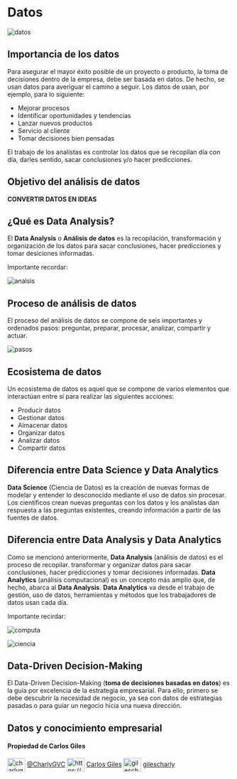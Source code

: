 # Datos

![datos](https://user-images.githubusercontent.com/92232878/177815373-ffc98ace-c5b0-497a-aed9-38bac1831ef2.jpg)

## Importancia de los datos

Para asegurar el mayor éxito posible de un proyecto o producto, la toma de decisiones dentro de la empresa, debe ser basada en datos. De hecho, se usan datos para averiguar el camino a seguir.
Los datos  de usan, por ejemplo, para lo siguiente:

* Mejorar procesos
* Identificar oportunidades y tendencias
* Lanzar nuevos productos
* Servicio al cliente
* Tomar decisiones bien pensadas

El trabajo de los analistas es controlar los datos que se recopilan día con día, darles sentido, sacar conclusiones y/o hacer predicciones.

## Objetivo del análisis de datos

**CONVERTIR DATOS EN IDEAS**

## ¿Qué es **Data Analysis**?

El **Data Analysis** o **Análisis de datos** es la recopilación, transformación y organización de los datos para sacar conclusiones, hacer predicciones y tomar desiciones informadas.

Importante recordar:

![analsis](https://user-images.githubusercontent.com/92232878/177827628-170e62dc-e0e1-499e-a893-277e1a25aabb.png)

## Proceso de análisis de datos

El proceso del análisis de datos se compone de seis importantes y ordenados pasos: preguntar, preparar, procesar, analizar, compartir y actuar.

![pasos](https://user-images.githubusercontent.com/92232878/177831884-99f14c9c-7f5c-4498-b45a-df0af177c4ec.png)

## Ecosistema de datos

Un ecosistema de datos es aquel que se compone de varios elementos que interactúan entre sí para realizar las siguientes acciones:

* Producir datos
* Gestionar datos
* Almacenar datos
* Organizar datos
* Analizar datos
* Compartir datos

## Diferencia entre **Data Science** y **Data Analytics**

**Data Science** (Ciencia de Datos) es la creación de nuevas formas de modelar y entender lo desconocido mediante el uso de datos sin procesar. Los científicos crean nuevas preguntas con los datos y los analistas dan respuesta a las preguntas existentes, creando información a partir de las fuentes de datos.

## Diferencia entre **Data Analysis** y **Data Analytics**

Como se mencionó anteriormente, **Data Analysis** (análisis de datos) es el proceso de recopilar. transformar y organizar datos para sacar conclusiones, hacer predicciones y tomar decisiones informadas. **Data Analytics** (análisis computacional) es un concepto más amplio que, de hecho, abarca al **Data Analysis**. **Data Analytics** va desde el trabajo de gestión, uso de datos, herramientas y métodos que los trabajadores de datos usan cada día.

Importante recirdar:

![computa](https://user-images.githubusercontent.com/92232878/177838235-4ecd54d6-5997-4fe4-923c-2327e1485c62.png)

![ciencia](https://user-images.githubusercontent.com/92232878/177839020-80142783-c164-45b4-bf2d-41f2ff988ad6.png)

## Data-Driven Decision-Making

El Data-Driven Decision-Making (**toma de decisiones basadas en datos**) es la guía por excelencia de la estrategia empresarial. Para ello, primero se debe descubrir la necesidad de negocio, ya sea con datos de estrategias pasadas o para guiar un negocio hicia una nueva dirección.

## Datos y conocimiento empresarial

#### Propiedad de Carlos Giles

<a href="https://twitter.com/charlygvc" target="blank"><img align="center" src="https://raw.githubusercontent.com/rahuldkjain/github-profile-readme-generator/master/src/images/icons/Social/twitter.svg" alt="charlygvc" height="30" width="40" /></a> [@CharlyGVC](https://twitter.com/CharlyGVC)
<a href="https://linkedin.com/in/https://www.linkedin.com/in/carlosgilesing/" target="blank"><img align="center" src="https://raw.githubusercontent.com/rahuldkjain/github-profile-readme-generator/master/src/images/icons/Social/linked-in-alt.svg" alt="https://www.linkedin.com/in/carlosgilesing/" height="30" width="40" /></a> [Carlos Giles](https://www.linkedin.com/in/carlosgilesing/)
<a href="https://instagram.com/gilescharly" target="blank"><img align="center" src="https://raw.githubusercontent.com/rahuldkjain/github-profile-readme-generator/master/src/images/icons/Social/instagram.svg" alt="gilescharly" height="30" width="40" /></a> [gilescharly](https://www.instagram.com/gilescharly/)
</p>
